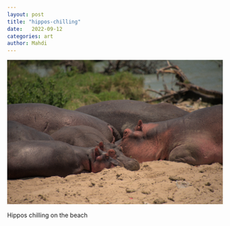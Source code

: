 ```yaml
---
layout: post
title: "hippos-chilling"
date:   2022-09-12
categories: art
author: Mahdi
---
```


![hippos-chilling](/img/arts/uganda/hippos-chilling.jpg)

<span class='image-details'>
Hippos chilling on the beach
</span>
